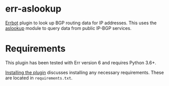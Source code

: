 # err-aslookup
[Errbot](https://errbot.io/) plugin to look up BGP routing data for IP
addresses. This uses the [aslookup](https://github.com/dspruell/aslookup)
module to query data from public IP-BGP services.

# Requirements
This plugin has been tested with Err version 6 and requires Python 3.6+.

[Installing the plugin](http://errbot.io/en/latest/user_guide/administration.html#installing-plugins)
discusses installing any necessary requirements. These are located in
`requirements.txt`.
